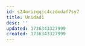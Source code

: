 ```yaml
---
id: s24mrizgqjc4czdmdaf7sy7
title: Unidad1
desc: ''
updated: 1736343327999
created: 1736343327999
---
```

